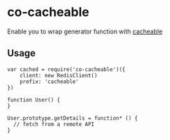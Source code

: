 # co-cacheable

Enable you to wrap generator function with [cacheable](https://github.com/ktmud/cacheable)


## Usage

```
var cached = require('co-cacheable')({
    client: new RedisClient()
    prefix: 'cacheable'
})

function User() {
}

User.prototype.getDetails = function* () {
  // fetch from a remote API
}


```
